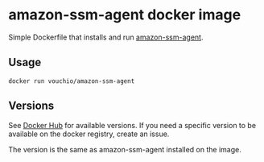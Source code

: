 # amazon-ssm-agent docker image

Simple Dockerfile that installs and run [amazon-ssm-agent](https://docs.aws.amazon.com/systems-manager/latest/userguide/ssm-agent.html).

## Usage

```shell
docker run vouchio/amazon-ssm-agent
```

## Versions

See [Docker Hub](https://hub.docker.com/repository/docker/vouchio/amazon-ssm-agent) for available versions.
If you need a specific version to be available on the docker registry, create an issue.

The version is the same as amazon-ssm-agent installed on the image.

